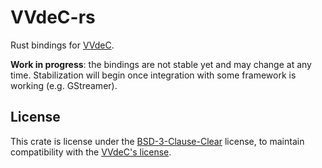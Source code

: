 # VVdeC-rs

Rust bindings for [VVdeC](https://github.com/fraunhoferhhi/vvdec).

**Work in progress**: the bindings are not stable yet and may change at any time. Stabilization will begin once integration with some framework is working (e.g. GStreamer).

## License

This crate is license under the [BSD-3-Clause-Clear](./LICENSE.txt) license, to maintain compatibility with the [VVdeC's license](https://github.com/fraunhoferhhi/vvdec/blob/master/LICENSE.txt).
